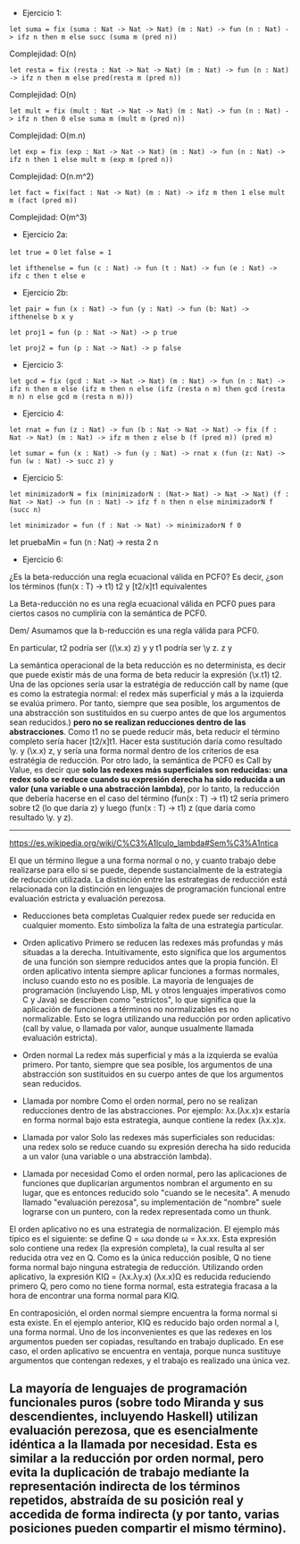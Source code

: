 - Ejercicio 1:

`let suma = fix (suma : Nat -> Nat -> Nat) (m : Nat) -> fun (n : Nat) -> ifz n then m else succ (suma m (pred n))`

Complejidad: O(n)

`let resta = fix (resta : Nat -> Nat -> Nat) (m : Nat) -> fun (n : Nat) -> ifz n then m else pred(resta m (pred n))`

Complejidad: O(n)

`let mult = fix (mult : Nat -> Nat -> Nat) (m : Nat) -> fun (n : Nat) -> ifz n then 0 else suma m (mult m (pred n))`

Complejidad: O(m.n)

`let exp = fix (exp : Nat -> Nat -> Nat) (m : Nat) -> fun (n : Nat) -> ifz n then 1 else mult m (exp m (pred n))`

Complejidad: O(n.m^2)

`let fact = fix(fact : Nat -> Nat) (m : Nat) -> ifz m then 1 else mult m (fact (pred m))`

Complejidad: O(m^3)

- Ejercicio 2a:

`let true = 0`
`let false = 1`

`let ifthenelse = fun (c : Nat) -> fun (t : Nat) -> fun (e : Nat) -> ifz c then t else e`


- Ejercicio 2b: 

`let pair = fun (x : Nat) -> fun (y : Nat) -> fun (b: Nat) -> ifthenelse b x y`

`let proj1 = fun (p : Nat -> Nat) -> p true`

`let proj2 = fun (p : Nat -> Nat) -> p false`


- Ejercicio 3:

`let gcd = fix (gcd : Nat -> Nat -> Nat) (m : Nat) -> fun (n : Nat) -> ifz n then m else (ifz m then n else (ifz (resta n m) then gcd (resta m n) n else gcd m (resta n m)))`


- Ejercicio 4:

`let rnat = fun (z : Nat) -> fun (b : Nat -> Nat -> Nat) -> fix (f : Nat -> Nat) (m : Nat) -> ifz m then z else b (f (pred m)) (pred m)`

`let sumar = fun (x : Nat) -> fun (y : Nat) -> rnat x (fun (z: Nat) -> fun (w : Nat) -> succ z) y`


- Ejercicio 5:

`let minimizadorN = fix (minimizadorN : (Nat-> Nat) -> Nat -> Nat) (f : Nat -> Nat) -> fun (n : Nat) -> ifz f n then n else minimizadorN f (succ n)`

`let minimizador = fun (f : Nat -> Nat) -> minimizadorN f 0`

let pruebaMin = fun (n : Nat) -> resta 2 n

- Ejercicio 6:

¿Es la beta-reducción una regla ecuacional válida en PCF0? Es decir, ¿son los términos (fun(x : T) -> t1) t2 y [t2/x]t1 equivalentes

La Beta-reducción no es una regla ecuacional válida en PCF0 pues para ciertos casos no cumpliría con la semántica de PCF0.

Dem/ Asumamos que la b-reducción es una regla válida para PCF0.

En particular, t2 podría ser ((\x.x) z) y y t1 podría ser \y z. z y 

La semántica operacional de la beta reducción es no determinista, es decir que puede existir más de una forma de beta reducir la expresión (\x.t1) t2. Una de las opciones sería usar la estratégia de reducción call by name (que es como la estrategia normal: el redex más superficial y más a la izquierda se evalúa primero. Por tanto, siempre que sea posible, los argumentos de una abstracción son sustituidos en su cuerpo antes de que los argumentos sean reducidos.) **pero no se realizan reducciones dentro de las abstracciones**. Como t1 no se puede reducir más, beta reducir el término completo sería hacer [t2/x]t1. Hacer esta sustitución daría como resultado \y. y (\x.x) z, y sería una forma normal dentro de los criterios de esa estratégia de reducción.
Por otro lado, la semántica de PCF0 es Call by Value, es decir que **solo las redexes más superficiales son reducidas: una redex solo se reduce cuando su expresión derecha ha sido reducida a un valor (una variable o una abstracción lambda)**, por lo tanto, la reducción que debería hacerse en el caso del término (fun(x : T) -> t1) t2 sería primero sobre t2 (lo que daría z) y luego (fun(x : T) -> t1) z (que daría como resultado \y. y z).


---
https://es.wikipedia.org/wiki/C%C3%A1lculo_lambda#Sem%C3%A1ntica

El que un término llegue a una forma normal o no, y cuanto trabajo debe realizarse para ello si se puede, depende sustancialmente de la estrategia de reducción utilizada. La distinción entre las estrategias de reducción está relacionada con la distinción en lenguajes de programación funcional entre evaluación estricta y evaluación perezosa.

* Reducciones beta completas
    Cualquier redex puede ser reducida en cualquier momento. Esto simboliza la falta de una estrategia particular.

* Orden aplicativo
    Primero se reducen las redexes más profundas y más situadas a la derecha. Intuitivamente, esto significa que los argumentos de una función son siempre reducidos antes que la propia función. El orden aplicativo intenta siempre aplicar funciones a formas normales, incluso cuando esto no es posible.
    La mayoría de lenguajes de programación (incluyendo Lisp, ML y otros lenguajes imperativos como C y Java) se describen como "estrictos", lo que significa que la aplicación de funciones a términos no normalizables es no normalizable. Esto se logra utilizando una reducción por orden aplicativo (call by value, o llamada por valor, aunque usualmente llamada evaluación estricta).

* Orden normal
    La redex más superficial y más a la izquierda se evalúa primero. Por tanto, siempre que sea posible, los argumentos de una abstracción son sustituidos en su cuerpo antes de que los argumentos sean reducidos.

* Llamada por nombre
    Como el orden normal, pero no se realizan reducciones dentro de las abstracciones. Por ejemplo: λx.(λx.x)x estaría en forma normal bajo esta estrategia, aunque contiene la redex (λx.x)x.

* Llamada por valor
    Solo las redexes más superficiales son reducidas: una redex solo se reduce cuando su expresión derecha ha sido reducida a un valor (una variable o una abstracción lambda).

* Llamada por necesidad
    Como el orden normal, pero las aplicaciones de funciones que duplicarían argumentos nombran el argumento en su lugar, que es entonces reducido solo "cuando se le necesita". A menudo llamado "evaluación perezosa", su implementación de "nombre" suele lograrse con un puntero, con la redex representada como un thunk.

El orden aplicativo no es una estrategia de normalización. El ejemplo más típico es el siguiente: se define Q = ωω donde ω = λx.xx. Esta expresión solo contiene una redex (la expresión completa), la cual resulta al ser reducida otra vez en Q. Como es la única reducción posible, Q no tiene forma normal bajo ninguna estrategia de reducción. Utilizando orden aplicativo, la expresión KIΩ = (λx.λy.x) (λx.x)Ω es reducida reduciendo primero Q, pero como no tiene forma normal, esta estrategia fracasa a la hora de encontrar una forma normal para KIQ.

En contraposición, el orden normal siempre encuentra la forma normal si esta existe. En el ejemplo anterior, KIQ es reducido bajo orden normal a I, una forma normal. Uno de los inconvenientes es que las redexes en los argumentos pueden ser copiadas, resultando en trabajo duplicado. En ese caso, el orden aplicativo se encuentra en ventaja, porque nunca sustituye argumentos que contengan redexes, y el trabajo es realizado una única vez.

La mayoría de lenguajes de programación funcionales puros (sobre todo Miranda y sus descendientes, incluyendo Haskell) utilizan evaluación perezosa, que es esencialmente idéntica a la llamada por necesidad. Esta es similar a la reducción por orden normal, pero evita la duplicación de trabajo mediante la representación indirecta de los términos repetidos, abstraída de su posición real y accedida de forma indirecta (y por tanto, varias posiciones pueden compartir el mismo término).
--



 
